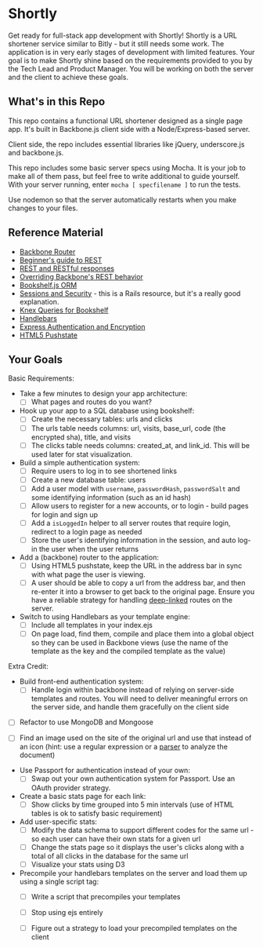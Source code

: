 # Shortly

Get ready for full-stack app development with Shortly! Shortly is a
URL shortener service similar to Bitly - but it still needs some work.
The application is in very early stages of development with limited
features. Your goal is to make Shortly shine based on the requirements
provided to you by the Tech Lead and Product Manager.  You will be
working on both the server and the client to achieve these goals.

## What's in this Repo

This repo contains a functional URL shortener designed as a single page
app. It's built in Backbone.js client side with a Node/Express-based server.

Client side, the repo includes essential libraries like jQuery,
underscore.js and backbone.js.

This repo includes some basic server specs using Mocha. It is your job to
make all of them pass, but feel free to write additional to guide yourself.
With your server running, enter `mocha [ specfilename ]` to run the tests.

Use nodemon so that the server automatically restarts when you make changes
to your files.

## Reference Material

* [Backbone Router](http://backbonejs.org/#Router)
* [Beginner's guide to REST](http://net.tutsplus.com/tutorials/other/a-beginners-introduction-to-http-and-rest/)
* [REST and RESTful responses](http://pixelhandler.com/blog/2012/02/09/develop-a-restful-api-using-node-js-with-express-and-mongoose/)
* [Overriding Backbone's REST behavior](http://japhr.blogspot.com/2011/10/overriding-url-and-fetch-in-backbonejs.html)
* [Bookshelf.js ORM](http://bookshelfjs.org/)
* [Sessions and Security](http://guides.rubyonrails.org/security.html) - this is a Rails resource, but it's a really good explanation.
* [Knex Queries for Bookshelf](http://knexjs.org/)
* [Handlebars](http://handlebarsjs.com/)
* [Express Authentication and Encryption](http://www.9bitstudios.com/2013/09/express-js-authentication/)
* [HTML5 Pushstate](http://badassjs.com/post/840846392/location-hash-is-dead-long-live-html5-pushstate)

## Your Goals

Basic Requirements:
- Take a few minutes to design your app architecture:
  * [ ] What pages and routes do you want?

- Hook up your app to a SQL database using bookshelf:
  * [ ] Create the necessary tables: urls and clicks
  * [ ] The urls table needs columns: url, visits, base\_url, code (the encrypted sha), title, and visits
  * [ ] The clicks table needs columns: created\_at, and link\_id. This will be used later for stat visualization.

- Build a simple authentication system:
  * [ ] Require users to log in to see shortened links
  * [ ] Create a new database table: users
  * [ ] Add a user model with `username`, `passwordHash`, `passwordSalt` and some identifying information (such as an id hash)
  * [ ] Allow users to register for a new accounts, or to login - build pages for login and sign up
  * [ ] Add a `isLoggedIn` helper to all server routes that require login, redirect to a login page as needed
  * [ ] Store the user's identifying information in the session, and auto log-in the user when the user returns

- Add a (backbone) router to the application:
  * [ ] Using HTML5 pushstate, keep the URL in the address bar in sync with what page the user is viewing.
  * [ ] A user should be able to copy a url from the address bar, and then re-enter it into a browser to get back to the original page. Ensure you have a reliable strategy for handling [deep-linked](http://en.wikipedia.org/wiki/Deep_linking) routes on the server.

- Switch to using Handlebars as your template engine:
  * [ ] Include all templates in your index.ejs
  * [ ] On page load, find them, compile and place them into a global object so they can be used in Backbone views (use the name of the template as the key and the compiled template as the value)

Extra Credit:
- Build front-end authentication system:
  * [ ] Handle login within backbone instead of relying on server-side templates and routes. You will need to deliver meaningful errors on the server side, and handle them gracefully on the client side

- [ ] Refactor to use MongoDB and Mongoose

- [ ] Find an image used on the site of the original url and use that instead of an icon (hint: use a regular expression or a [parser](http://stackoverflow.com/questions/7977945/html-parser-on-nodejs) to analyze the document)

- Use Passport for authentication instead of your own:
  * [ ] Swap out your own authentication system for Passport. Use an OAuth provider strategy.

- Create a basic stats page for each link:
  * [ ] Show clicks by time grouped into 5 min intervals (use of HTML tables is ok to satisfy basic requirement)

- Add user-specific stats:
  * [ ] Modify the data schema to support different codes for the same url - so each user can have their own stats for a given url
  * [ ] Change the stats page so it displays the user's clicks along with a total of all clicks in the database for the same url
  * [ ] Visualize your stats using D3

- Precompile your handlebars templates on the server and load them up using a single script tag:
  * [ ] Write a script that precompiles your templates
  * [ ] Stop using ejs entirely
  * [ ] Figure out a strategy to load your precompiled templates on the client


